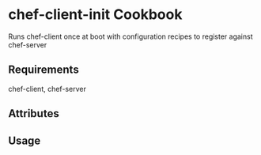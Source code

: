 chef-client-init Cookbook
=========================
Runs chef-client once at boot with configuration recipes to register against chef-server

Requirements
------------
chef-client, chef-server

Attributes
----------

Usage
-----
